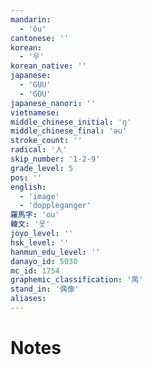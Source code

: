```yaml
---
mandarin:
  - 'ǒu'
cantonese: ''
korean:
  - '우'
korean_native: ''
japanese:
  - 'GUU'
  - 'GOU'
japanese_nanori: ''
vietnamese:
middle_chinese_initial: 'ŋ'
middle_chinese_final: 'əu'
stroke_count: ''
radical: '人'
skip_number: '1-2-9'
grade_level: 5
pos: ''
english:
  - 'image'
  - 'doppleganger'
羅馬字: 'ou'
韓文: '옷'
joyo_level: ''
hsk_level: ''
hanmun_edu_level: ''
danayo_id: 5030
mc_id: 1754
graphemic_classification: '禺'
stand_in: '偶像'
aliases:
---
```


# Notes
